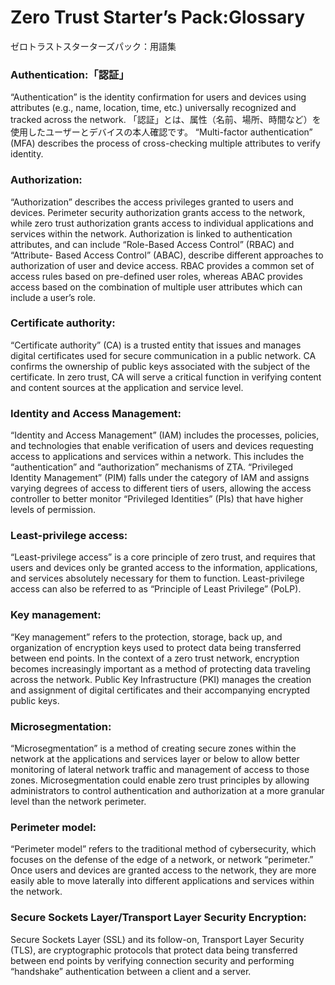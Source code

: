 # Zero Trust Starter’s Pack:Glossary
ゼロトラストスターターズパック：用語集
### Authentication:「認証」
 “Authentication” is the identity confirmation for users and devices using attributes (e.g., name, location, time, etc.) universally recognized and tracked across the network.
「認証」とは、属性（名前、場所、時間など）を使用したユーザーとデバイスの本人確認です。
“Multi-factor authentication” (MFA) describes the process of cross-checking multiple attributes to verify identity.
### Authorization:
“Authorization” describes the access privileges granted to users and devices.
Perimeter security authorization grants access to the network, while zero trust authorization grants access to individual applications and services within the network. 
Authorization is linked to authentication attributes, and can include “Role-Based Access Control” (RBAC) and “Attribute- Based Access Control” (ABAC), describe different approaches to authorization of user and device access.
RBAC provides a common set of access rules based on pre-defined user roles, whereas ABAC provides access based on the combination of multiple user attributes which can include a user’s role. 
### Certificate authority:
“Certificate authority” (CA) is a trusted entity that issues and manages digital certificates used for secure communication in a public network.
CA confirms the ownership of public keys associated with the subject of the certificate.
In zero trust, CA will serve a critical function in verifying content and content sources at the application and service level.
### Identity and Access Management:
“Identity and Access Management” (IAM) includes the processes, policies, and technologies that enable verification of users and devices requesting access to applications and services within a network. 
This includes the “authentication” and “authorization” mechanisms of ZTA.
“Privileged Identity Management” (PIM) falls under the category of IAM and assigns varying degrees of access to different tiers of users, allowing the access controller to better monitor “Privileged Identities” (PIs) that have higher levels of permission.
### Least-privilege access:
“Least-privilege access” is a core principle of zero trust, and requires that users and devices only be granted access to the information, applications, and services absolutely necessary for them to function.
Least-privilege access can also be referred to as “Principle of Least Privilege” (PoLP).
### Key management:
“Key management” refers to the protection, storage, back up, and organization of encryption keys used to protect data being transferred between end points.
In the context of a zero trust network, encryption becomes increasingly important as a method of protecting data traveling across the network.
Public Key Infrastructure (PKI) manages the creation and assignment of digital certificates and their accompanying encrypted public keys.
### Microsegmentation:
“Microsegmentation” is a method of creating secure zones within the network at the applications and services layer or below to allow better monitoring of lateral network traffic and management of access to those zones.
Microsegmentation could enable zero trust principles by allowing administrators to control authentication and authorization at a more granular level than the network perimeter. 
### Perimeter model:
“Perimeter model” refers to the traditional method of cybersecurity, which focuses on the defense of the edge of a network, or network “perimeter.”
Once users and devices are granted access to the network, they are more easily able to move laterally into different applications and services within the network.
### Secure Sockets Layer/Transport Layer Security Encryption:
Secure Sockets Layer (SSL) and its follow-on, Transport Layer Security (TLS), are cryptographic protocols that protect data being transferred between end points by verifying connection security and performing “handshake” authentication between a client and a server. 
